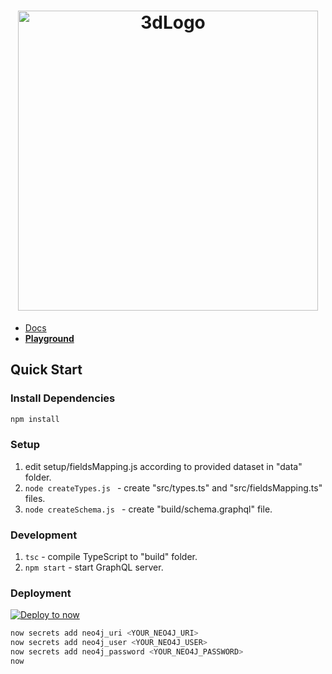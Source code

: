 <h1 align="center">
   
<a href="https://docs.gissy.now.sh/">
<img src=".github/Banner.svg" alt="3dLogo" style="width: 50vw;">

</h1>

- [Docs](https://docs.gissy.now.sh/)
- [**Playground**](https://core.gissy.now.sh/graphql)

## Quick Start

### Install Dependencies

   ```sh
   npm install
   ```

### Setup
1. edit setup/fieldsMapping.js according to provided dataset in "data" folder.
2. ```node createTypes.js ``` - create "src/types.ts" and "src/fieldsMapping.ts" files.
3. ```node createSchema.js ``` - create "build/schema.graphql" file.

### Development
1. ```tsc``` - compile TypeScript to "build" folder.
2. ```npm start``` - start GraphQL server.

### Deployment

   [![Deploy to now](https://deploy.now.sh/static/button.svg)](https://deploy.now.sh/?repo=https://github.com/social-gissy-network/core&env=NEO4J_USER&env=NEO4J_URI&env=NEO4J_PASSWORD)

   ```sh
   now secrets add neo4j_uri <YOUR_NEO4J_URI>
   now secrets add neo4j_user <YOUR_NEO4J_USER>
   now secrets add neo4j_password <YOUR_NEO4J_PASSWORD>
   now
   ```
